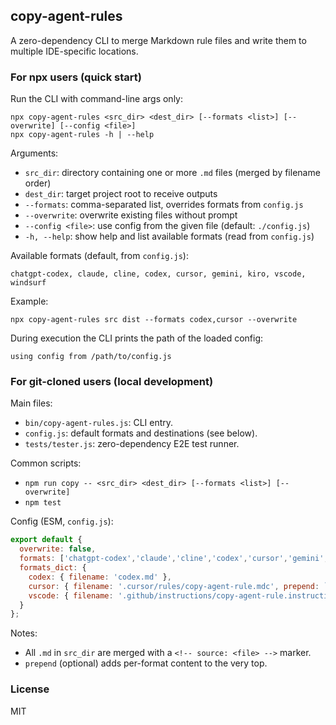 ## copy-agent-rules

A zero-dependency CLI to merge Markdown rule files and write them to multiple IDE-specific locations.

### For npx users (quick start)

Run the CLI with command-line args only:

```
npx copy-agent-rules <src_dir> <dest_dir> [--formats <list>] [--overwrite] [--config <file>]
npx copy-agent-rules -h | --help
```

Arguments:
- `src_dir`: directory containing one or more `.md` files (merged by filename order)
- `dest_dir`: target project root to receive outputs
- `--formats`: comma-separated list, overrides formats from `config.js`
- `--overwrite`: overwrite existing files without prompt
- `--config <file>`: use config from the given file (default: `./config.js`)
- `-h, --help`: show help and list available formats (read from `config.js`)

Available formats (default, from `config.js`):
```
chatgpt-codex, claude, cline, codex, cursor, gemini, kiro, vscode, windsurf
```

Example:
```
npx copy-agent-rules src dist --formats codex,cursor --overwrite
```

During execution the CLI prints the path of the loaded config:

```
using config from /path/to/config.js
```

### For git-cloned users (local development)

Main files:
- `bin/copy-agent-rules.js`: CLI entry.
- `config.js`: default formats and destinations (see below).
 - `tests/tester.js`: zero-dependency E2E test runner.

Common scripts:
- `npm run copy -- <src_dir> <dest_dir> [--formats <list>] [--overwrite]`
- `npm test`

Config (ESM, `config.js`):
```js
export default {
  overwrite: false,
  formats: ['chatgpt-codex','claude','cline','codex','cursor','gemini','kiro','vscode','windsurf'],
  formats_dict: {
    codex: { filename: 'codex.md' },
    cursor: { filename: '.cursor/rules/copy-agent-rule.mdc', prepend: `---\ndescription: "Generated by copy-agent-rules"\nalwaysApply: true\n---` },
    vscode: { filename: '.github/instructions/copy-agent-rule.instructions.md' }
  }
};
```

Notes:
- All `.md` in `src_dir` are merged with a `<!-- source: <file> -->` marker.
- `prepend` (optional) adds per-format content to the very top.

### License

MIT



